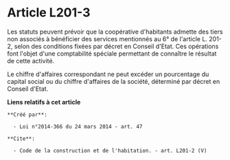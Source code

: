 # Article L201-3

Les statuts peuvent prévoir que la coopérative d'habitants admette des tiers non associés à bénéficier des services
mentionnés au 6° de l'article L. 201-2, selon des conditions fixées par décret en Conseil d'Etat. Ces opérations font l'objet
d'une comptabilité spéciale permettant de connaître le résultat de cette activité. 

Le chiffre d'affaires correspondant ne peut excéder un pourcentage du capital social ou du chiffre d'affaires de la société,
déterminé par décret en Conseil d'Etat.

**Liens relatifs à cet article**

	**Créé par**:

	  - Loi n°2014-366 du 24 mars 2014 - art. 47

	**Cite**:

	  - Code de la construction et de l'habitation. - art. L201-2 (V)
